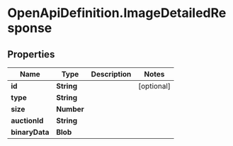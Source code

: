 # OpenApiDefinition.ImageDetailedResponse

## Properties

Name | Type | Description | Notes
------------ | ------------- | ------------- | -------------
**id** | **String** |  | [optional] 
**type** | **String** |  | 
**size** | **Number** |  | 
**auctionId** | **String** |  | 
**binaryData** | **Blob** |  | 


